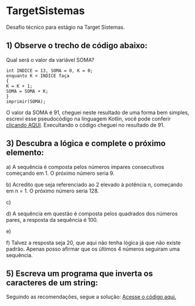 # TargetSistemas
Desafio técnico para estágio na Target Sistemas.

## 1) Observe o trecho de código abaixo:
Qual será o valor da variável SOMA?
```
int INDICE = 13, SOMA = 0, K = 0;
enquanto K < INDICE faça
{
K = K + 1;
SOMA = SOMA + K;
}
imprimir(SOMA);
```
O valor da SOMA é 91, cheguei neste resultado de uma forma bem simples, escrevi esse pseudocódigo na linguagem Kotlin, você pode conferir [clicando AQUI](https://github.com/YgorDoring/TargetSistemas/blob/master/src/main/kotlin/FirstQuestion/Main.kt). Execultando o código cheguei no resultado de 91.

## 3) Descubra a lógica e complete o próximo elemento:
a) A sequência é composta pelos números ímpares consecutivos começando em 1. O próximo número seria 9.

b) Acredito que seja referenciado ao 2 elevado à potência n, começando em n = 1. O próximo número seria 128.

c) 

d) A sequência em questão é composta pelos quadrados dos números pares, a resposta da sequência é 100.

e) 

f) Talvez a resposta seja 20, que aqui não tenha lógica já que não existe padrão. Apenas posso afirmar que os últimos 4 números seguiram uma sequência.

## 5) Escreva um programa que inverta os caracteres de um string:
Seguindo as recomendações, segue a solução: [Acesse o código aqui.](https://github.com/YgorDoring/TargetSistemas/blob/master/src/main/kotlin/FifthQuestion/Main.kt)
